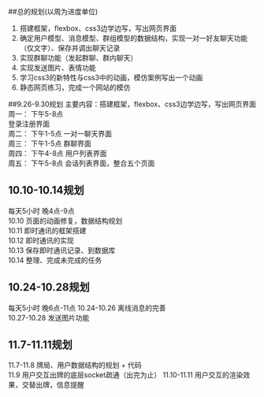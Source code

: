 ##总的规划(以周为进度单位)
1. 搭建框架，flexbox、css3边学边写，写出网页界面
2. 确定用户模型、消息模型、群组模型的数据结构，实现一对一好友聊天功能（仅文字）、保存并调出聊天记录
3. 实现群聊功能（发起群聊、群内聊天）
4. 实现发送图片、表情功能
5. 学习css3的新特性与css3中的动画，模仿案例写出一个动画
6. 静态网页练习，完成一个网站的模仿



##9.26-9.30规划
主要内容：搭建框架，flexbox、css3边学边写，写出网页界面  
周一：
下午5-8点  
登录注册界面  
周二：
下午1-5点
一对一聊天界面  
周三：
下午1-5点
群聊界面  
周四：
下午4-8点
用户列表界面  
周五：
下午5-8点
会话列表界面，整合五个页面  

## 10.10-10.14规划  
每天5小时 晚4点-9点   
10.10 页面的动画修复，数据结构规划  
10.11 即时通讯的框架搭建  
10.12 即时通讯的实现  
10.13 保存即时通讯记录、到数据库  
10.14 整理、完成未完成的任务  

## 10.24-10.28规划  
每天5小时 晚6点-11点
10.24-10.26 离线消息的完善  
10.27-10.28 发送图片功能  

## 11.7-11.11规划
11.7-11.8  牌局、用户数据结构的规划 + 代码  
11.9 用户交互出牌的底层socket疏通（出完为止）
11.10-11.11 用户交互的渲染效果，交替出牌，信息提醒
